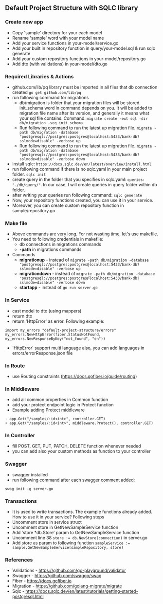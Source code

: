 
## Default Project Structure with SQLC library

### Create new app

* Copy 'sample' directory for your each model
* Rename 'sample' word with your model name
* Add your service functions in your-model/service.go
* Add your built in repository function in query/your-model.sql & run sqlc generate
* Add your custom repository functions in your-model/repository.go
* Add dto (with validations) in your-model/dto.go

### Required Libraries & Actions
* github.com/lib/pq library must be imported in all files that db connection created
```go get github.com/lib/pq```
* run following command for migrations
  * db/migration is folder that your migration files will be stored. init_schema word in command depends on you. It will be added to migration file name after its version, and generally it means what your sql file contains. Command:
  ```migrate create -ext sql -dir db/migration -seq init_schema ```
  * Run following command to run the latest up migration file.
  ```migrate -path db/migration -database "postgresql://postgres:postgres@localhost:5433/bank-db?sslmode=disable" -verbose up```
  * Run following command to run the latest up migration file.
  ```migrate -path db/migration -database "postgresql://postgres:postgres@localhost:5433/bank-db?sslmode=disable" -verbose down```
* Install sqlc:
  ```https://docs.sqlc.dev/en/latest/overview/install.html```
* run following command if there is no sqlc.yaml in your main project folder. 
```sqlc init```
* create query in the folder that you specifies in sqlc.yaml: ```queries: "./db/query/"```. In our case, I will create queries in query folder within db folder.
* after writing your queries run following command:
```sqlc generate```
* Now, your repository functions created, you can use it in your service.
* Moreover, you can create custom repository function in sample/repository.go

### Make file
* Above commands are very long. For not wasting time, let's use makefile.
* You need to following credentials in makefile:
  * db connections in migrations commands
  * **-path** in migrations commands
* Commands
  * **migrationup** - instead of ```migrate -path db/migration -database "postgresql://postgres:postgres@localhost:5433/bank-db?sslmode=disable" -verbose up```
  * **migrationdown** - instead of ```migrate -path db/migration -database "postgresql://postgres:postgres@localhost:5433/bank-db?sslmode=disable" -verbose down```
  * **startapp** - instead of ```go run server.go```

### In Service
* cast model to dto (using mappers)
* return dto
* return 'HttpError' as error. Following example:
```
import my_errors "default-project-structure/errors"
my_errors.NewHttpError(fiber.StatusNotFound, my_errors.NewResponseByKey("not_found", "en"))
```
* 'HttpError' support multi language also, you can add languages in errors/errorResponse.json file

### In Route
* use Routing constraints (https://docs.gofiber.io/guide/routing)


### In Middleware
* add all common properties in Common function
* add your protect endpoint logic in Protect function
* Example adding Protect middleware
```
- app.Get("/samples/:id<int>", controller.GET)
+ app.Get("/samples/:id<int>", middleware.Protect(), controller.GET)
```

### In Controller
* fill POST, GET, PUT, PATCH, DELETE function whenever needed
* you can add also your custom methods as function to your controller


### Swagger
* swagger installed
* run following command after each swagger comment added:
```
swag init -g server.go
```


### Transactions
* It is used to write transactions. The example functions already added. How to use it in your service? Following steps
* Uncomment store in service struct
* Uncomment store in GetNewSampleService function
* Add 'store *db.Store' param to GetNewSampleService function
* Uncomment line 38 ```store := db.NewStore(connection)``` in server.go
* Add store as param to following function ```sampleService := sample.GetNewSampleService(sampleRepository, store)```

### References
* Validations - https://github.com/go-playground/validator
* Swagger - https://github.com/swaggo/swag
* Fiber - https://docs.gofiber.io
* Migration - https://github.com/golang-migrate/migrate
* Sqlc - https://docs.sqlc.dev/en/latest/tutorials/getting-started-postgresql.html